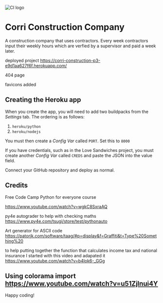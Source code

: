 ![CI logo](https://codeinstitute.s3.amazonaws.com/fullstack/ci_logo_small.png)
# Corri Construction Company

A construction company that uses contractors. Every week contractors input their weekly hours which are verfied by a supervisor and paid a week later.

deployed project <https://corri-construction-p3-e9d1aa627f6f.herokuapp.com/>

404 page

favicons added

## Creating the Heroku app

When you create the app, you will need to add two buildpacks from the _Settings_ tab. The ordering is as follows:

1. `heroku/python`
2. `heroku/nodejs`

You must then create a _Config Var_ called `PORT`. Set this to `8000`

If you have credentials, such as in the Love Sandwiches project, you must create another _Config Var_ called `CREDS` and paste the JSON into the value field.

Connect your GitHub repository and deploy as normal.

## Credits

Free Code Camp Python for everyone course

https://www.youtube.com/watch?v=wgkC8SxraAQ

py4e autograder to help with checking maths https://www.py4e.com/tsugi/store/test/pythonauto 

Art generator for ASCII code https://patorjk.com/software/taag/#p=display&f=Graffiti&t=Type%20Something%20

to help putting together the function that calculates income tax and national insurance I started with this video and adapated it https://www.youtube.com/watch?v=b4lok6-_GGg 

Using colorama import https://www.youtube.com/watch?v=u51Zjlnui4Y 
---

Happy coding!
